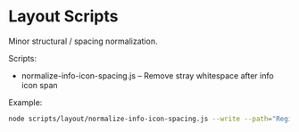 # Layout Scripts

Minor structural / spacing normalization.

Scripts:

- normalize-info-icon-spacing.js – Remove stray whitespace after info icon span

Example:

```bash
node scripts/layout/normalize-info-icon-spacing.js --write --path="Registration"
```
